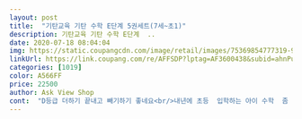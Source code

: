 ```yaml
---
layout: post 
title:  "기탄교육 기탄 수학 E단계 5권세트(7세~초1)" 
description: 기탄교육 기탄 수학 E단계  ..
date: 2020-07-18 08:04:04 
img: https://static.coupangcdn.com/image/retail/images/75369854777319-90959c15-ef4a-4bc3-8680-0005a74ae2bc.jpg 
linkUrl: https://link.coupang.com/re/AFFSDP?lptag=AF3600438&subid=ahnPublicAsk&pageKey=4830935&itemId=21997366&vendorItemId=3006997894&traceid=V0-113-93ede4c76172fbaf 
categories: [1019] 
color: A566FF 
price: 22500 
author: Ask View Shop 
cont:  "D등급 더하기 끝내고 빼기하기 좋네요<br/>내년에 초등  입학하는 아이 수학  좀 가르치려고 샀어요<br/>더하기는 술술풀어 E단계부터 시작했는데요<br/>서점에서 할인해주는 가격이랑 같지만 서점 가지 않고 받으니 편하네요.<br/><br/>아직 E1단계라그런지  재밌데요ㅎ<br/>풀어라해도 안풀었는데  이건재밌어서 몇장씩푸네요<br/>학습지 끊고 시작한건데 학습지 연산은<br/>" 
---
```

